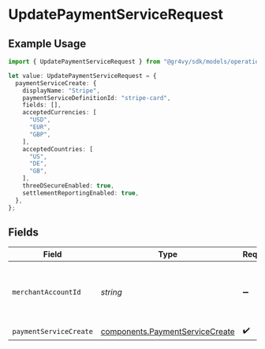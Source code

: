 # UpdatePaymentServiceRequest

## Example Usage

```typescript
import { UpdatePaymentServiceRequest } from "@gr4vy/sdk/models/operations";

let value: UpdatePaymentServiceRequest = {
  paymentServiceCreate: {
    displayName: "Stripe",
    paymentServiceDefinitionId: "stripe-card",
    fields: [],
    acceptedCurrencies: [
      "USD",
      "EUR",
      "GBP",
    ],
    acceptedCountries: [
      "US",
      "DE",
      "GB",
    ],
    threeDSecureEnabled: true,
    settlementReportingEnabled: true,
  },
};
```

## Fields

| Field                                                                              | Type                                                                               | Required                                                                           | Description                                                                        |
| ---------------------------------------------------------------------------------- | ---------------------------------------------------------------------------------- | ---------------------------------------------------------------------------------- | ---------------------------------------------------------------------------------- |
| `merchantAccountId`                                                                | *string*                                                                           | :heavy_minus_sign:                                                                 | The ID of the merchant account to use for this request.                            |
| `paymentServiceCreate`                                                             | [components.PaymentServiceCreate](../../models/components/paymentservicecreate.md) | :heavy_check_mark:                                                                 | N/A                                                                                |